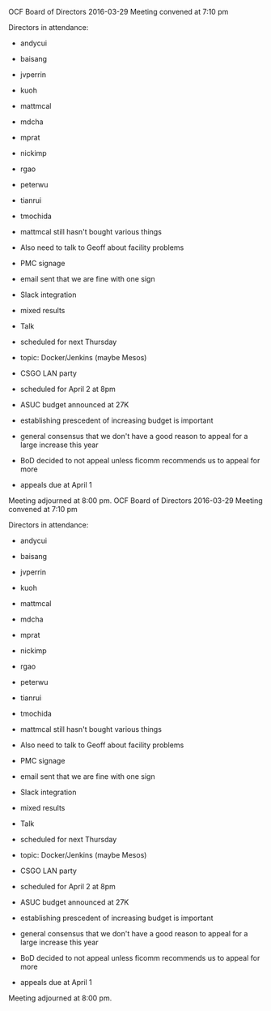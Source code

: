 OCF Board of Directors
2016-03-29
Meeting convened at 7:10 pm

Directors in attendance:
 - andycui
 - baisang
 - jvperrin
 - kuoh
 - mattmcal
 - mdcha
 - mprat
 - nickimp
 - rgao
 - peterwu
 - tianrui
 - tmochida

- mattmcal still hasn't bought various things
 - Also need to talk to Geoff about facility problems

- PMC signage
 - email sent that we are fine with one sign

- Slack integration
 - mixed results

- Talk
 - scheduled for next Thursday
 - topic: Docker/Jenkins (maybe Mesos)

- CSGO LAN party
 - scheduled for April 2 at 8pm

- ASUC budget announced at 27K
 - establishing prescedent of increasing budget is important
 - general consensus that we don't have a good reason to appeal for a large
   increase this year
 - BoD decided to not appeal unless ficomm recommends us to appeal for more
 - appeals due at April 1

Meeting adjourned at 8:00 pm.
OCF Board of Directors
2016-03-29
Meeting convened at 7:10 pm

Directors in attendance:
 - andycui
 - baisang
 - jvperrin
 - kuoh
 - mattmcal
 - mdcha
 - mprat
 - nickimp
 - rgao
 - peterwu
 - tianrui
 - tmochida

- mattmcal still hasn't bought various things
 - Also need to talk to Geoff about facility problems

- PMC signage
 - email sent that we are fine with one sign

- Slack integration
 - mixed results

- Talk
 - scheduled for next Thursday
 - topic: Docker/Jenkins (maybe Mesos)

- CSGO LAN party
 - scheduled for April 2 at 8pm

- ASUC budget announced at 27K
 - establishing prescedent of increasing budget is important
 - general consensus that we don't have a good reason to appeal for a large
   increase this year
 - BoD decided to not appeal unless ficomm recommends us to appeal for more
 - appeals due at April 1

Meeting adjourned at 8:00 pm.
